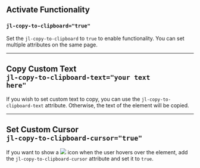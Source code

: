 ## Activate Functionality 
### <code>jl-copy-to-clipboard="true"</code>
Set the <code>jl-copy-to-clipboard</code> to <code>true</code> to enable functionality. You can set multiple attributes on the same page.

<hr>

## Copy Custom Text <br> <code>jl-copy-to-clipboard-text="your text here"</code>
If you wish to set custom text to copy, you can use the <code>jl-copy-to-clipboard-text</code> attribute. Otherwise, the text of the element will be copied.

<hr>

## Set Custom Cursor <br> <code>jl-copy-to-clipboard-cursor="true"</code>
If you want to show a <img style="display: inline; cursor: url('https://cdn.jakelabate.com/copy-to-clipboard/copy-icon.svg'), auto" src="https://cdn.jakelabate.com/copy-to-clipboard/copy-icon.svg"> icon when the user hovers over the element, add the <code>jl-copy-to-clipboard-cursor</code> attribute and set it to <code>true</code>.